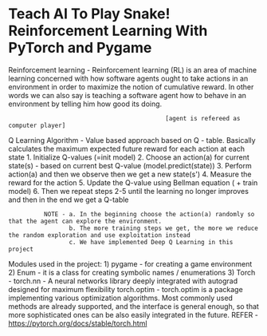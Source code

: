 # Teach AI To Play Snake! Reinforcement Learning With PyTorch and Pygame


Reinforcement learning - Reinforcement learning (RL) is an area of machine learning concerned with how software agents ought to
                         take actions in an environment in order to maximize the notion of cumulative reward.
                         In other words we can also say is teaching a software agent how to behave in an environment by telling him
                         how good its doing.

                                                [agent is refereed as computer player]

Q Learning Algorithm - Value based approach based on Q - table.
                       Basically calculates the maximum expected future reward for each action at each state
                       1. Initialize Q-values (=init model)
                       2. Choose an action(a) for current state(s) - based on current best Q-value (model.predict(state))
                       3. Perform action(a) and then we observe then we get a new state(s')
                       4. Measure the reward for the action
                       5. Update the Q-value using Bellman equation ( + train model)
                       6. Then we repeat steps 2-5 until the learning no longer improves and then in the end we get a Q-table

              NOTE - a. In the beginning choose the action(a) randomly so that the agent can explore the environment.
                     b. The more training steps we get, the more we reduce the random exploration and use exploitation instead
                     c. We have implemented Deep Q Learning in this project







Modules used in the project:
    1) pygame - for creating a game environment
    2) Enum - it is a class for creating symbolic names / enumerations
    3) Torch - torch.nn - A neural networks library deeply integrated with autograd designed for maximum flexibility
               torch.optim - torch.optim is a package implementing various optimization algorithms. Most commonly used
                             methods are already supported, and the interface is general enough, so that more sophisticated ones
                             can be also easily integrated in the future.
                             REFER - https://pytorch.org/docs/stable/torch.html

                            



